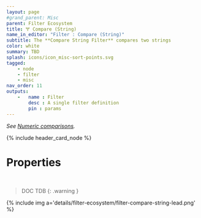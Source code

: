 ```yaml
---
layout: page
#grand_parent: Misc
parent: Filter Ecosystem
title: 🝖 Compare (String)
name_in_editor: "Filter : Compare (String)"
subtitle: The **Compare String Filter** compares two strings
color: white
summary: TBD
splash: icons/icon_misc-sort-points.svg
tagged: 
    - node
    - filter
    - misc
nav_order: 11
outputs:
    -   name : Filter
        desc : A single filter definition
        pin : params
---
```


*See [Numeric comparisons](/PCGExtendedToolkit/doc-general/comparisons.html#string-comparisons).*

{% include header_card_node %}

# Properties
<br>

> DOC TDB
{: .warning }

{% include img a='details/filter-ecosystem/filter-compare-string-lead.png' %}